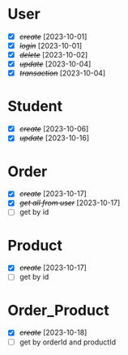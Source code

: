# User
* [X] ~~*create*~~ [2023-10-01]
* [X] ~~*login*~~ [2023-10-01]
* [X] ~~*delete*~~ [2023-10-02]
* [X] ~~*update*~~ [2023-10-04]
* [X] ~~*transaction*~~ [2023-10-04]

# Student
* [X] ~~*create*~~ [2023-10-06]
* [X] ~~*update*~~ [2023-10-16]

# Order
* [X] ~~*create*~~ [2023-10-17]
* [X] ~~*get all from user*~~ [2023-10-17]
* [ ] get by id

# Product
* [X] ~~*create*~~ [2023-10-17]
* [ ] get by id

# Order_Product
* [X] ~~*create*~~ [2023-10-18]
* [ ] get by orderId and productId
